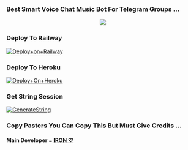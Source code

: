 ### Best Smart Voice Chat Music Bot For Telegram Groups ...


<p align="center"><a href="https://t.me/marrk85"><img src="https://te.legra.ph/file/d9635c34298e74f348cfd.jpg"></a></p>




### Deploy To Railway

[![Deploy+on+Railway](https://railway.app/button.svg)](https://railway.app/new/template?template=https://github.com/marrk85/MarrkMisicPlayer&envs=API_ID,API_HASH,BOT_TOKEN,STRING_SESSION)


### Deploy To Heroku

[![Deploy+On+Heroku](https://www.herokucdn.com/deploy/button.svg)](https://heroku.com/deploy?template=https://github.com/marrk85/MarrkMusicPlayer)



### Get String Session

[![GenerateString](https://img.shields.io/badge/repl.it-generateString-yellowgreen)](https://replit.com/@marrk85/genStr)



### Copy Pasters You Can Copy This But Must Give Credits ...

#### Main Developer = [IRON ♡](https://t.me/marrk85)
